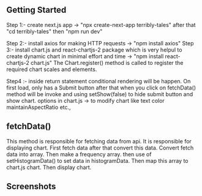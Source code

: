 ## Getting Started
Step 1:- create next.js app   -> "npx create-next-app terribly-tales" after that "cd terribly-tales" then "npm run dev"

Step 2:- install axios for making HTTP requests  -> "npm install axios"
Step 3:- install chart.js and react-chartjs-2 package which is very helpul to create dynamic chart in minimal effort and time  -> "npm install react-chartjs-2 chart.js"
The Chart.register() method is called to register the required chart scales and elements.

Step4 :- inside return statement conditional rendering will be happen. On first load, only has a Submit button
after that when you click on fetchData() method will be invoke and using setShow(false) to hide submit button
and show chart.
options in chart.js ->  to modify chart like text color maintainAspectRatio etc.,


## fetchData()
This method is responsible for fetching data from api.
It is responsible for displaying chart.
First fetch data after that convert this data.
Convert fetch data into array.
Then make a frequency array.
then use of setHistogramData() to set data in histogramData.
Then map this array to chart.js chart.
Then display chart.



## Screenshots